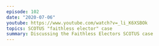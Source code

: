 ```yaml
---
episode: 102
date: "2020-07-06"
youtube: https://www.youtube.com/watch?v=_li_K6XSBOk
topics: SCOTUS "faithless elector" case
summary: Discussing the Faithless Electors SCOTUS case
---
```

